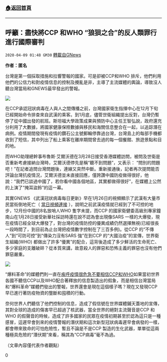 ###  [:house:返回首頁](https://github.com/ourhimalayas/txt)
---

## 呼籲：盡快將CCP 和WHO “狼狽之合”的反人類罪行進行國際審判
`2020-04-09 01:48 GM30` [轉載自GNews](https://gnews.org/zh-hant/166797/)

**作者：匿名**

台灣是第一個採取措施和拉響警報的國家。可是卻被CCP和WHO 排斥，他們利用他們的公信力和對疫情信息的控制及攪亂是非，主導了主流媒體的輿論，導致沒人聽台灣當局和GNEWS最早發出的警報。

![](https://s3.amazonaws.com/gnews-media-offload/wp-content/uploads/2020/04/09013119/1-62.jpg)

在CCP承認冠狀病毒在人與人之間傳播之前，台灣國家衛生指揮中心在12月下旬已經開始命令排查來自武漢的乘客。到1月底，儘管世衛組織提出反對，台灣仍暫停了從中國出發的航班。斯坦福大學政策成果與預防中心主任王智弘說，政府還充分利用了大數據，將國家健康保險數據與移民和海關信息整合在一起，以追踪潛在病例。疫情期間發現有疫情的鑽石公主號郵輪停靠過台灣，台灣島上的每部手機都收到了短信，其中列出了船上乘客在離岸期間曾去過的每一個餐館、旅遊景點和目的地。

而WHO助理總幹事布魯斯·艾爾沃德在3月28日接受香港媒體訪問，被問及世衛是否重新考慮接納台灣時，艾爾沃德停先是稱“聽不到問題”，又表示： “問別的問題吧！”在記者追問台灣問題後，連線又突然中斷。重新接通後，記者再次提問能否評論台灣抗疫情況，艾爾沃德並未直接回應，僅誇讚中國防疫做得很好，他說：“我們已談過中國了，若你看中國各個地區，其實都做得很好”，在媒體上公然的上演了“掩耳盜鈴”的這一幕。

其實GNEWS 《武漢冠狀病毒每日更新》早在1月26日的視頻顯示了武漢有大量市民當街倒地死亡（ [當日視頻連接](https://youtu.be/c46qrSQlUCM) ），說明之前武漢疫情就已經到了不可控的地步，12月份中國的8名放哨人WHO 隻字未提，而CCP 的國家衛健委高級別專家鐘南山在1月28日接受新華社採訪時還在說不認為會出現像SARS 一樣的大爆發，現在疫情已經全球大爆發了，對台灣的疫情防控的優異成績仍然選擇無視(已經很長一段時間了，到目前為止台灣把疫情數字控制在了三百多例)。從CCP 的“不傳人”到“可防可控”到“傳染力沒有SARS 強”在到CCP 的“大國治疫”的宣傳，世界衛生組織(WHO) 都做出了許多“優異”的配合，這背後造成了多少鮮活的生命死亡、多少家庭的支離破碎？從本質來講，故意殺人的罪惡和恐怖主義的罪惡也沒有他們罪惡嚴重。

![](https://s3.amazonaws.com/gnews-media-offload/wp-content/uploads/2020/04/09013207/2-47.jpg)

“爆料革命”的媒體們則一直在[疾呼疫情很危急不要相信CCP和WHO](https://gnews.org/zh-hans/156632/)如果當初世界各國不聽信CCP以及WHO配合著釋放的信息製造出的假象，而是相信台灣當局和“爆料革命”媒體們發出的警報，世界還會是現在這個樣子嗎？現在又發現CCP 早已進行著防疫物資的壟斷和囤積的行動。

奈何世界人們聽信了他們控制的信息，造成了假信號在世界媒體鋪天蓋地的宣傳，其對全球的造成的傷害早已超過了核武器，當全世界的絕對主流聲音是CCP 和WHO 的假聲音的時候，造成了許多國家的民眾在疫情初期甚至於認為這只是一種感冒，這遲早會到來的疫情警報的潛伏期和這次新型冠狀病毒遲早會病發的一樣，都會帶來致命的可怕危險性，暫且不論是不是CCP 製造的生化武器，單單從這兩種極具危險的“潛伏期”來看，稱其為“CCP病毒”毫不為過。

（文章內容僅代表作者觀點）

0
